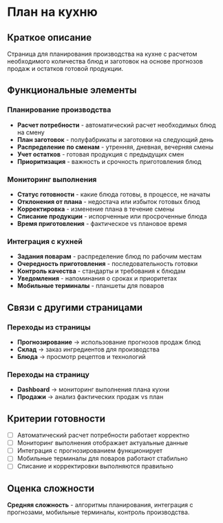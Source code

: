 # План на кухню

## Краткое описание

Страница для планирования производства на кухне с расчетом необходимого количества блюд и заготовок на основе прогнозов продаж и остатков готовой продукции.

## Функциональные элементы

### Планирование производства

- **Расчет потребности** - автоматический расчет необходимых блюд на смену
- **План заготовок** - полуфабрикаты и заготовки на следующий день
- **Распределение по сменам** - утренняя, дневная, вечерняя смены
- **Учет остатков** - готовая продукция с предыдущих смен
- **Приоритизация** - важность и срочность приготовления блюд

### Мониторинг выполнения

- **Статус готовности** - какие блюда готовы, в процессе, не начаты
- **Отклонения от плана** - недостача или избыток готовых блюд
- **Корректировка** - изменение плана в течение смены
- **Списание продукции** - испорченные или просроченные блюда
- **Время приготовления** - фактическое vs плановое время

### Интеграция с кухней

- **Задания поварам** - распределение блюд по рабочим местам
- **Очередность приготовления** - последовательность готовки
- **Контроль качества** - стандарты и требования к блюдам
- **Уведомления** - напоминания о сроках и приоритетах
- **Мобильные терминалы** - планшеты для поваров

## Связи с другими страницами

### Переходы из страницы

- **Прогнозирование** → использование прогнозов продаж блюд
- **Склад** → заказ ингредиентов для производства
- **Блюда** → просмотр рецептов и технологий

### Переходы на страницу

- **Dashboard** → мониторинг выполнения плана кухни
- **Продажи** → анализ фактических продаж vs план

## Критерии готовности

- [ ] Автоматический расчет потребности работает корректно
- [ ] Мониторинг выполнения отображает актуальные данные
- [ ] Интеграция с прогнозированием функционирует
- [ ] Мобильные терминалы для поваров работают стабильно
- [ ] Списание и корректировки выполняются правильно

## Оценка сложности

**Средняя сложность** - алгоритмы планирования, интеграция с прогнозами, мобильные терминалы, контроль производства.
